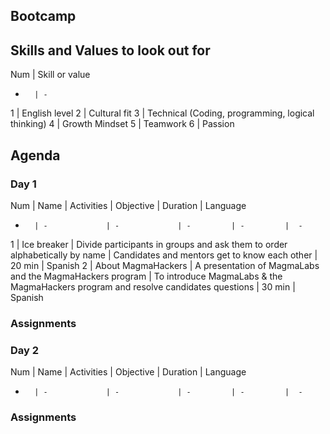 
## Bootcamp

## Skills and Values to look out for
Num     | Skill or value       
-       | -
1       | English level
2       | Cultural fit
3       | Technical (Coding, programming, logical thinking)
4       | Growth Mindset
5       | Teamwork
6       | Passion

## Agenda
### __Day 1__
Num     | Name          | Activities    | Objective | Duration  | Language
-       | -             | -             | -         | -         |  -
1       | Ice breaker   | Divide participants in groups and ask them to order alphabetically by name    | Candidates and mentors get to know each other | 20 min | Spanish
2       | About MagmaHackers | A presentation of MagmaLabs and the MagmaHackers program | To introduce MagmaLabs & the MagmaHackers program and resolve candidates questions | 30 min | Spanish

### __Assignments__



### __Day 2__
Num     | Name          | Activities    | Objective | Duration  | Language
-       | -             | -             | -         | -         |  -


### Assignments